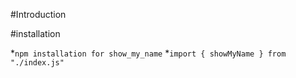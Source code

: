 #Introduction

#installation

*`npm installation for show_my_name`
*`import { showMyName } from "./index.js"`